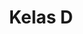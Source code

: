 ---
date:  ""
draft: false
title: "Kelas D"
weight: 4
quota: 40
enroll:
    start: "27 Juni 2025"
    close: "30 Agustus 2025"
session:
    start: "1 September 2025"
    close: "1 Januari 2026"
metadata:
    author: "Al Muhdil Karim"
---